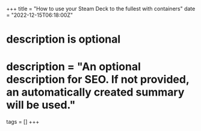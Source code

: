 +++
title = "How to use your Steam Deck to the fullest with containers"
date = "2022-12-15T06:18:00Z"

#
# description is optional
#
# description = "An optional description for SEO. If not provided, an automatically created summary will be used."

tags = []
+++
